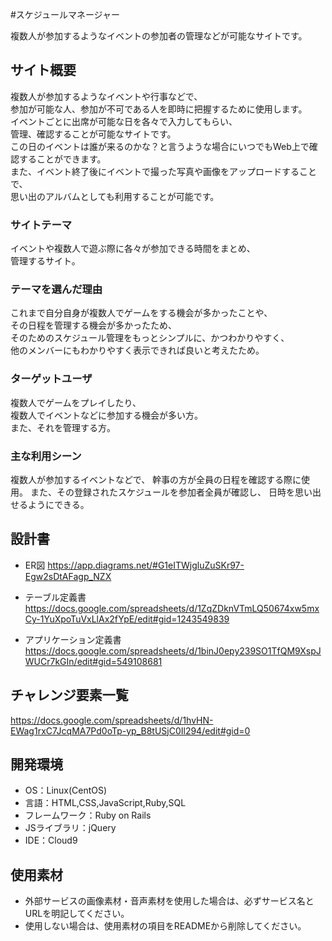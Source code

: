 #スケジュールマネージャー

複数人が参加するようなイベントの参加者の管理などが可能なサイトです。

## サイト概要
複数人が参加するようなイベントや行事などで、<br>
参加が可能な人、参加が不可である人を即時に把握するために使用します。<br>
イベントごとに出席が可能な日を各々で入力してもらい、<br>
管理、確認することが可能なサイトです。<br>
この日のイベントは誰が来るのかな？と言うような場合にいつでもWeb上で確認することができます。
<br>
また、イベント終了後にイベントで撮った写真や画像をアップロードすることで、<br>
思い出のアルバムとしても利用することが可能です。

### サイトテーマ
イベントや複数人で遊ぶ際に各々が参加できる時間をまとめ、<br>
管理するサイト。

### テーマを選んだ理由
これまで自分自身が複数人でゲームをする機会が多かったことや、<br>
その日程を管理する機会が多かったため、<br>
そのためのスケジュール管理をもっとシンプルに、かつわかりやすく、<br>
他のメンバーにもわかりやすく表示できれば良いと考えたため。

### ターゲットユーザ
複数人でゲームをプレイしたり、<br>
複数人でイベントなどに参加する機会が多い方。<br>
また、それを管理する方。

### 主な利用シーン
複数人が参加するイベントなどで、
幹事の方が全員の日程を確認する際に使用。
また、その登録されたスケジュールを参加者全員が確認し、
日時を思い出せるようにできる。

## 設計書
 - ER図
<https://app.diagrams.net/#G1eITWjgluZuSKr97-Egw2sDtAFagp_NZX>

 - テーブル定義書
<https://docs.google.com/spreadsheets/d/1ZqZDknVTmLQ50674xw5mxCy-1YuXpoTuVxLlAx2fYpE/edit#gid=1243549839>

 - アプリケーション定義書
<https://docs.google.com/spreadsheets/d/1binJ0epy239SO1TfQM9XspJWUCr7kGIn/edit#gid=549108681>


## チャレンジ要素一覧
<https://docs.google.com/spreadsheets/d/1hvHN-EWag1rxC7JcqMA7Pd0oTp-yp_B8tUSjC0Il294/edit#gid=0>

## 開発環境
- OS：Linux(CentOS)
- 言語：HTML,CSS,JavaScript,Ruby,SQL
- フレームワーク：Ruby on Rails
- JSライブラリ：jQuery
- IDE：Cloud9

## 使用素材
- 外部サービスの画像素材・音声素材を使用した場合は、必ずサービス名とURLを明記してください。
- 使用しない場合は、使用素材の項目をREADMEから削除してください。